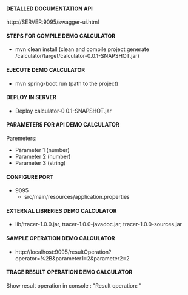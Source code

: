 #### DETALLED DOCUMENTATION API

http://SERVER:9095/swagger-ui.html

#### STEPS FOR COMPILE DEMO CALCULATOR

- mvn clean install (clean and compile project generate /calculator/target/calculator-0.0.1-SNAPSHOT.jar)

#### EJECUTE DEMO CALCULATOR

- mvn spring-boot:run (path to the project)

#### DEPLOY IN SERVER

- Deploy calculator-0.0.1-SNAPSHOT.jar

#### PARAMETERS FOR API DEMO CALCULATOR

 Paremeters:  
 - Parameter 1 (number)
 - Parameter 2 (number)
 - Parameter 3 (string)
 
#### CONFIGURE PORT 
- 9095
  * src/main/resources/application.properties 

#### EXTERNAL LIBRERIES DEMO CALCULATOR

- lib/tracer-1.0.0.jar, tracer-1.0.0-javadoc.jar, tracer-1.0.0-sources.jar

#### SAMPLE OPERATION DEMO CALCULATOR

* http://localhost:9095/resultOperation?operator=%2B&parameter1=2&parameter2=2

#### TRACE RESULT OPERATION DEMO CALCULATOR

Show result operation in console : "Result operation: "  
